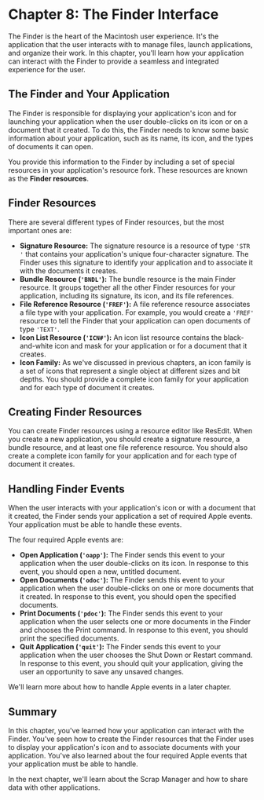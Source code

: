 # Chapter 8: The Finder Interface

The Finder is the heart of the Macintosh user experience. It's the application that the user interacts with to manage files, launch applications, and organize their work. In this chapter, you'll learn how your application can interact with the Finder to provide a seamless and integrated experience for the user.

## The Finder and Your Application

The Finder is responsible for displaying your application's icon and for launching your application when the user double-clicks on its icon or on a document that it created. To do this, the Finder needs to know some basic information about your application, such as its name, its icon, and the types of documents it can open.

You provide this information to the Finder by including a set of special resources in your application's resource fork. These resources are known as the **Finder resources**.

## Finder Resources

There are several different types of Finder resources, but the most important ones are:

*   **Signature Resource:** The signature resource is a resource of type `'STR '` that contains your application's unique four-character signature. The Finder uses this signature to identify your application and to associate it with the documents it creates.
*   **Bundle Resource (`'BNDL'`):** The bundle resource is the main Finder resource. It groups together all the other Finder resources for your application, including its signature, its icon, and its file references.
*   **File Reference Resource (`'FREF'`):** A file reference resource associates a file type with your application. For example, you would create a `'FREF'` resource to tell the Finder that your application can open documents of type `'TEXT'`.
*   **Icon List Resource (`'ICN#'`):** An icon list resource contains the black-and-white icon and mask for your application or for a document that it creates.
*   **Icon Family:** As we've discussed in previous chapters, an icon family is a set of icons that represent a single object at different sizes and bit depths. You should provide a complete icon family for your application and for each type of document it creates.

## Creating Finder Resources

You can create Finder resources using a resource editor like ResEdit. When you create a new application, you should create a signature resource, a bundle resource, and at least one file reference resource. You should also create a complete icon family for your application and for each type of document it creates.

## Handling Finder Events

When the user interacts with your application's icon or with a document that it created, the Finder sends your application a set of required Apple events. Your application must be able to handle these events.

The four required Apple events are:

*   **Open Application (`'oapp'`):** The Finder sends this event to your application when the user double-clicks on its icon. In response to this event, you should open a new, untitled document.
*   **Open Documents (`'odoc'`):** The Finder sends this event to your application when the user double-clicks on one or more documents that it created. In response to this event, you should open the specified documents.
*   **Print Documents (`'pdoc'`):** The Finder sends this event to your application when the user selects one or more documents in the Finder and chooses the Print command. In response to this event, you should print the specified documents.
*   **Quit Application (`'quit'`):** The Finder sends this event to your application when the user chooses the Shut Down or Restart command. In response to this event, you should quit your application, giving the user an opportunity to save any unsaved changes.

We'll learn more about how to handle Apple events in a later chapter.

## Summary

In this chapter, you've learned how your application can interact with the Finder. You've seen how to create the Finder resources that the Finder uses to display your application's icon and to associate documents with your application. You've also learned about the four required Apple events that your application must be able to handle.

In the next chapter, we'll learn about the Scrap Manager and how to share data with other applications.
